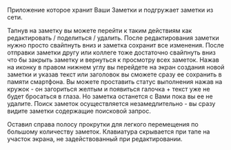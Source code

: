 Приложение которое хранит Ваши Заметки и подгружает заметки из сети.

Тапнув на заметку вы можете перейти к таким действиям как редактировать / поделиться / удалить.
После редактирования заметки нужно просто свайпнуть вниз и заметка сохранит все изменения.
После отправки заметки другу или коллеге тоже достаточно свайпнуть вниз что бы закрыть заметку и вернуться к просмотру всех заметок.
Нажав на иконку в правом нижнем углу вы перейдете на экран создания новой заметки и указав текст или заголовок вы сможете сразу ее сохранить в памяти смартфона.
Вы можете проставить статус выполнения нажав на кружок - он загориться желтым и появиться галочка + текст уже не будет бросаться в глаза. 
Но заметка останется с Вами пока вы ее не удалите.
Поиск заметок осуществляется незамедлительно - вы сразу видите заметки содержащие поисковой запрос.

Оставил справа полосу прокрутки для легкого перемещения по большому количеству заметок.
Клавиатура скрывается при тапе на участок экрана, не задействованный при редактировании.






